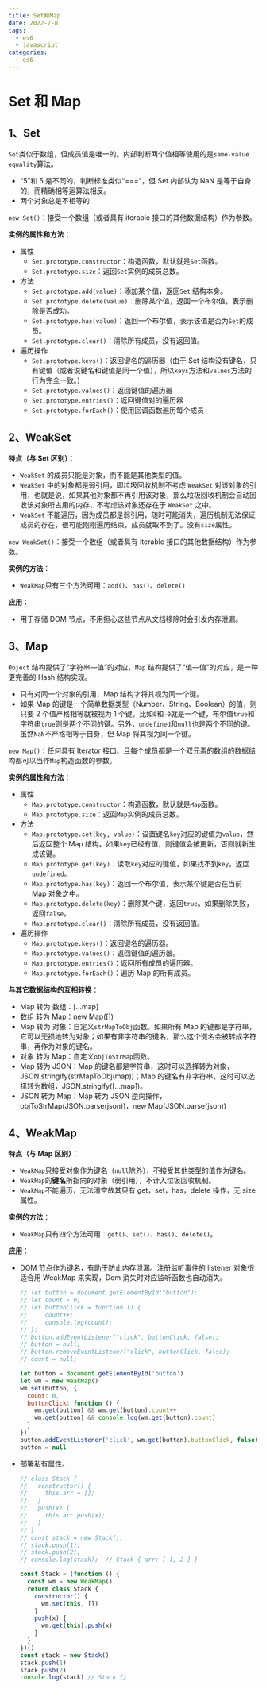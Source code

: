 ```yaml
---
title: Set和Map
date: 2022-7-8
tags:
  - es6
  - javascript
categories:
  - es6
---
```


# Set 和 Map

## 1、Set

`Set`类似于数组，但成员值是唯一的。内部判断两个值相等使用的是`same-value equality`算法。

- “5”和 5 是不同的，判断标准类似“===”，但 Set 内部认为 NaN 是等于自身的，而精确相等运算法相反。
- 两个对象总是不相等的

`new Set()`：接受一个数组（或者具有 iterable 接口的其他数据结构）作为参数。

**实例的属性和方法**：

- 属性
  - `Set.prototype.constructor`：构造函数，默认就是`Set`函数。
  - `Set.prototype.size`：返回`Set`实例的成员总数。
- 方法
  - `Set.prototype.add(value)`：添加某个值，返回`Set` 结构本身。
  - `Set.prototype.delete(value)`：删除某个值，返回一个布尔值，表示删除是否成功。
  - `Set.prototype.has(value)`：返回一个布尔值，表示该值是否为`Set`的成员。
  - `Set.prototype.clear()`：清除所有成员，没有返回值。
- 遍历操作
  - `Set.prototype.keys()`：返回键名的遍历器（由于 Set 结构没有键名，只有键值（或者说键名和键值是同一个值），所以`keys`方法和`values`方法的行为完全一致。）
  - `Set.prototype.values()`：返回键值的遍历器
  - `Set.prototype.entries()`：返回键值对的遍历器
  - `Set.prototype.forEach()`：使用回调函数遍历每个成员

## 2、WeakSet

**特点（与 Set 区别）**：

- `WeakSet` 的成员只能是对象，而不能是其他类型的值。
- `WeakSet` 中的对象都是弱引用，即垃圾回收机制不考虑 `WeakSet` 对该对象的引用，也就是说，如果其他对象都不再引用该对象，那么垃圾回收机制会自动回收该对象所占用的内存，不考虑该对象还存在于 `WeakSet` 之中。
- `WeakSet` 不能遍历，因为成员都是弱引用，随时可能消失，遍历机制无法保证成员的存在，很可能刚刚遍历结束，成员就取不到了。没有`size`属性。

`new WeakSet()`：接受一个数组（或者具有 iterable 接口的其他数据结构）作为参数。

**实例的方法**：

- `WeakMap`只有三个方法可用：`add()`、`has()`、`delete()`

**应用**：

- 用于存储 DOM 节点，不用担心这些节点从文档移除时会引发内存泄漏。

## 3、Map

`Object` 结构提供了“字符串—值”的对应，`Map` 结构提供了“值—值”的对应，是一种更完善的 Hash 结构实现。

- 只有对同一个对象的引用，Map 结构才将其视为同一个键。
- 如果 Map 的键是一个简单数据类型（Number、String、Boolean）的值，则只要 2 个值严格相等就被视为 1 个键。比如`0`和`-0`就是一个键，布尔值`true`和字符串`true`则是两个不同的键。另外，`undefined`和`null`也是两个不同的键。虽然`NaN`不严格相等于自身，但 Map 将其视为同一个键。

`new Map()`：任何具有 Iterator 接口、且每个成员都是一个双元素的数组的数据结构都可以当作`Map`构造函数的参数。

**实例的属性和方法**：

- 属性
  - `Map.prototype.constructor`：构造函数，默认就是`Map`函数。
  - `Map.prototype.size`：返回`Map`实例的成员总数。
- 方法
  - `Map.prototype.set(key, value)`：设置键名`key`对应的键值为`value`，然后返回整个 Map 结构。如果`key`已经有值，则键值会被更新，否则就新生成该键。
  - `Map.prototype.get(key)`：读取`key`对应的键值，如果找不到`key`，返回`undefined`。
  - `Map.prototype.has(key)`：返回一个布尔值，表示某个键是否在当前 Map 对象之中。
  - `Map.prototype.delete(key)`：删除某个键，返回`true`。如果删除失败，返回`false`。
  - `Map.prototype.clear()`：清除所有成员，没有返回值。
- 遍历操作
  - `Map.prototype.keys()`：返回键名的遍历器。
  - `Map.prototype.values()`：返回键值的遍历器。
  - `Map.prototype.entries()`：返回所有成员的遍历器。
  - `Map.prototype.forEach()`：遍历 Map 的所有成员。

**与其它数据结构的互相转换**：

- Map 转为 数组：[...map]
- 数组 转为 Map：new Map([])
- Map 转为 对象：自定义`strMapToObj`函数。如果所有 Map 的键都是字符串，它可以无损地转为对象；如果有非字符串的键名，那么这个键名会被转成字符串，再作为对象的键名。
- 对象 转为 Map：自定义`objToStrMap`函数。
- Map 转为 JSON：Map 的键名都是字符串，这时可以选择转为对象，JSON.stringify(strMapToObj(map))；Map 的键名有非字符串，这时可以选择转为数组，JSON.stringify([...map])。
- JSON 转为 Map：Map 转为 JSON 逆向操作，objToStrMap(JSON.parse(json))，new Map(JSON.parse(json))

## 4、WeakMap

**特点（与 Map 区别）**：

- `WeakMap`只接受对象作为键名（`null`除外），不接受其他类型的值作为键名。
- `WeakMap`的**键名**所指向的对象（弱引用），不计入垃圾回收机制。
- `WeakMap`不能遍历，无法清空故其只有 get，set，has，delete 操作，无 size 属性。

**实例的方法**：

- `WeakMap`只有四个方法可用：`get()`、`set()`、`has()`、`delete()`。

**应用**：

- DOM 节点作为键名，有助于防止内存泄漏。注册监听事件的 listener 对象很适合用 WeakMap 来实现，Dom 消失时对应监听函数也自动消失。

  ```js
  // let button = document.getElementById("button");
  // let count = 0;
  // let buttonClick = function () {
  //     count++;
  //     console.log(count);
  // };
  // button.addEventListener("click", buttonClick, false);
  // button = null;
  // button.removeEventListener("click", buttonClick, false);
  // count = null;

  let button = document.getElementById('button')
  let wm = new WeakMap()
  wm.set(button, {
    count: 0,
    buttonClick: function () {
      wm.get(button) && wm.get(button).count++
      wm.get(button) && console.log(wm.get(button).count)
    }
  })
  button.addEventListener('click', wm.get(button).buttonClick, false)
  button = null
  ```

- 部署私有属性。

  ```js
  // class Stack {
  //   constructor() {
  //     this.arr = [];
  //   }
  //   push(x) {
  //     this.arr.push(x);
  //   }
  // }
  // const stack = new Stack();
  // stack.push(1);
  // stack.push(2);
  // console.log(stack);  // Stack { arr: [ 1, 2 ] }

  const Stack = (function () {
    const wm = new WeakMap()
    return class Stack {
      constructor() {
        wm.set(this, [])
      }
      push(x) {
        wm.get(this).push(x)
      }
    }
  })()
  const stack = new Stack()
  stack.push(1)
  stack.push(2)
  console.log(stack) // Stack {}
  ```
